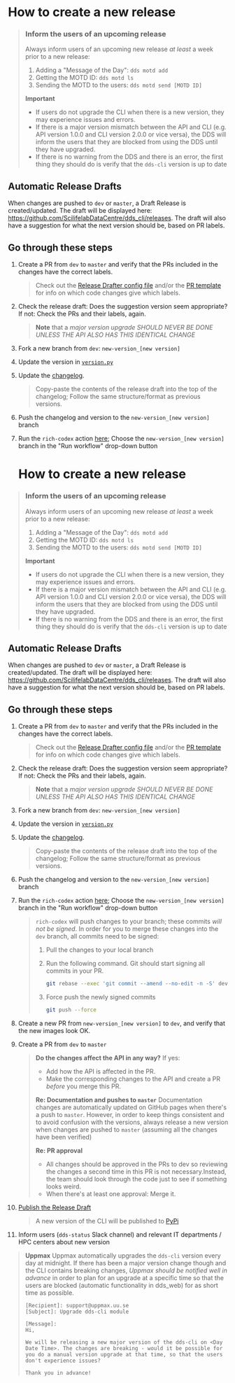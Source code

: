 # How to create a new release

> ### Inform the users of an upcoming release
>
> Always inform users of an upcoming new release _at least_ a week prior to a new release:
>
> 1. Adding a "Message of the Day": `dds motd add`
> 2. Getting the MOTD ID: `dds motd ls`
> 3. Sending the MOTD to the users: `dds motd send [MOTD ID]`
>
> **Important**
>
> - If users do not upgrade the CLI when there is a new version, they may experience issues and errors.
> - If there is a major version mismatch between the API and CLI (e.g. API version 1.0.0 and CLI version 2.0.0 or vice versa), the DDS will inform the users that they are blocked from using the DDS until they have upgraded.
> - If there is no warning from the DDS and there is an error, the first thing they should do is verify that the `dds-cli` version is up to date

## Automatic Release Drafts

When changes are pushed to `dev` or `master`, a Draft Release is created/updated. The draft will be displayed here: https://github.com/ScilifelabDataCentre/dds_cli/releases. The draft will also have a suggestion for what the next version should be, based on PR labels.

## Go through these steps

1. Create a PR from `dev` to `master` and verify that the PRs included in the changes have the correct labels.

   > Check out the [Release Drafter config file](../../.github/release-drafter.yml) and/or the [PR template](../../.github/pull_request_template.md) for info on which code changes give which labels.

2. Check the release draft: Does the suggestion version seem appropriate? If not: Check the PRs and their labels, again.

   > **Note** that a _major version upgrade SHOULD NEVER BE DONE UNLESS THE API ALSO HAS THIS IDENTICAL CHANGE_

3. Fork a new branch from `dev`: `new-version_[new version]`
4. Update the version in [`version.py`](../../dds_cli/version.py)
5. Update the [changelog](../../CHANGELOG.rst).

   > Copy-paste the contents of the release draft into the top of the changelog; Follow the same structure/format as previous versions.

6. Push the changelog and version to the `new-version_[new version]` branch
7. Run the `rich-codex` action [here](https://github.com/ScilifelabDataCentre/dds_cli/actions/workflows/rich-codex-cli.yml); Choose the `new-version_[new version]` branch in the "Run workflow" drop-down button
   # How to create a new release

> ### Inform the users of an upcoming release
>
> Always inform users of an upcoming new release _at least_ a week prior to a new release:
>
> 1. Adding a "Message of the Day": `dds motd add`
> 2. Getting the MOTD ID: `dds motd ls`
> 3. Sending the MOTD to the users: `dds motd send [MOTD ID]`
>
> **Important**
>
> - If users do not upgrade the CLI when there is a new version, they may experience issues and errors.
> - If there is a major version mismatch between the API and CLI (e.g. API version 1.0.0 and CLI version 2.0.0 or vice versa), the DDS will inform the users that they are blocked from using the DDS until they have upgraded.
> - If there is no warning from the DDS and there is an error, the first thing they should do is verify that the `dds-cli` version is up to date

## Automatic Release Drafts

When changes are pushed to `dev` or `master`, a Draft Release is created/updated. The draft will be displayed here: https://github.com/ScilifelabDataCentre/dds_cli/releases. The draft will also have a suggestion for what the next version should be, based on PR labels.

## Go through these steps

1. Create a PR from `dev` to `master` and verify that the PRs included in the changes have the correct labels.

   > Check out the [Release Drafter config file](../../.github/release-drafter.yml) and/or the [PR template](../../.github/pull_request_template.md) for info on which code changes give which labels.

2. Check the release draft: Does the suggestion version seem appropriate? If not: Check the PRs and their labels, again.

   > **Note** that a _major version upgrade SHOULD NEVER BE DONE UNLESS THE API ALSO HAS THIS IDENTICAL CHANGE_

3. Fork a new branch from `dev`: `new-version_[new version]`
4. Update the version in [`version.py`](../../dds_cli/version.py)
5. Update the [changelog](../../CHANGELOG.rst).

   > Copy-paste the contents of the release draft into the top of the changelog; Follow the same structure/format as previous versions.

6. Push the changelog and version to the `new-version_[new version]` branch
7. Run the `rich-codex` action [here](https://github.com/ScilifelabDataCentre/dds_cli/actions/workflows/rich-codex-cli.yml); Choose the `new-version_[new version]` branch in the "Run workflow" drop-down button

   > `rich-codex` will push changes to your branch; these commits _will not be signed_. In order for you to merge these changes into the `dev` branch, all commits need to be signed:
   >
   > 1. Pull the changes to your local branch
   > 2. Run the following command. Git should start signing all commits in your PR.
   >
   >    ```bash
   >    git rebase --exec 'git commit --amend --no-edit -n -S' dev
   >    ```
   >
   > 3. Force push the newly signed commits
   >
   >    ```bash
   >    git push --force
   >    ```

8. Create a new PR from `new-version_[new version]` to `dev`, and verify that the new images look OK.
9. Create a PR from `dev` to `master`

   > **Do the changes affect the API in any way?**
   > If yes:
   >
   > - Add how the API is affected in the PR.
   > - Make the corresponding changes to the API and create a PR _before_ you merge this PR.
   >
   > **Re: Documentation and pushes to `master`**
   > Documentation changes are automatically updated on GitHub pages when there's a push to `master`. However, in order to keep things consistent and to avoid confusion with the versions, always release a new version when changes are pushed to `master` (assuming all the changes have been verified)
   >
   > **Re: PR approval**
   >
   > - All changes should be approved in the PRs to dev so reviewing the changes a second time in this PR is not necessary.Instead, the team should look through the code just to see if something looks weird.
   > - When there's at least one approval: Merge it.

10. [Publish the Release Draft](https://github.com/ScilifelabDataCentre/dds_cli/releases)

    > A new version of the CLI will be published to [PyPi](https://pypi.org/project/dds-cli/)

11. Inform users (`dds-status` Slack channel) and relevant IT departments / HPC centers about new version

> **Uppmax**
> Uppmax automatically upgrades the `dds-cli` version every day at midnight.
> If there has been a major version change though and the CLI contains breaking changes, _Uppmax should be notified well in advance_ in order to plan for an upgrade at a specific time so that the users are blocked (automatic functionality in dds_web) for as short time as possible.
>
> ```
> [Recipient]: support@uppmax.uu.se
> [Subject]: Upgrade dds-cli module
>
> [Message]:
> Hi,
>
> We will be releasing a new major version of the dds-cli on <Day Date Time>. The changes are breaking - would it be possible for you do a manual version upgrade at that time, so that the users don't experience issues?
>
> Thank you in advance!
> ```
